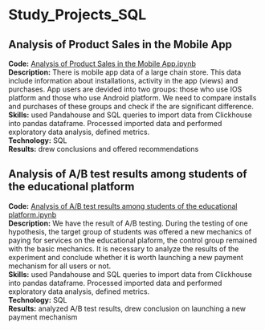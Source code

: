 # Study_Projects_SQL

## Analysis of Product Sales in the Mobile App  
**Code:** [Analysis of Product Sales in the Mobile App.ipynb](https://github.com/DariaR22/Study_Projects_SQL/blob/main/Analysis_of_Product_Sales_in_the_Mobile_App.ipynb)  
**Description:** There is mobile app data of a large chain store. This data include information about installations, activity in the app (views) and purchases. App users are devided into two groups: those who use IOS platform and those who use Android platform. We need to compare installs and purchases of these groups and check if the are significant difference.  
**Skills:** used Pandahouse and SQL queries to import data from Clickhouse into pandas dataframe. Processed imported data and performed exploratory data analysis, defined metrics.  
**Technology:** SQL  
**Results:** drew conclusions and offered recommendations  

## Analysis of A/B test results among students of the educational platform  
**Code:** [Analysis of A/B test results among students of the educational platform.ipynb](https://github.com/DariaR22/Study_Projects_SQL/blob/main/Analysis%20of%20AB%20test%20results%20among%20students%20of%20the%20educational%20platform.ipynb)  
**Description:** We have the result of A/B testing. During the testing of one hypothesis, the target group of students was offered a new mechanics of paying for services on the educational plaform, the control group remained with the basic mechanics. It is necessary to analyze the results of the experiment and conclude whether it is worth launching a new payment mechanism for all users or not.  
**Skills:** used Pandahouse and SQL queries to import data from Clickhouse into pandas dataframe. Processed imported data and performed exploratory data analysis, defined metrics.  
**Technology:** SQL  
**Results:** analyzed A/B test results, drew conclusion on launching a new payment mechanism
